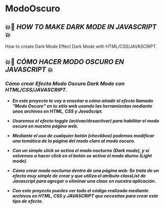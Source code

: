 # ModoOscuro

## 💥🚀 **_HOW TO MAKE DARK MODE IN JAVASCRIPT_** 💥

How to create Dark Mode Effect Dark Mode with HTML/CSS/JAVASCRIPT.

## 💥🚀 **_CÓMO HACER MODO OSCURO EN JAVASCRIPT_** 💥 

### **_Cómo crear Efecto Modo Oscuro Dark Mode con HTML/CSS/JAVASCRIPT._**

- **_En este proyecto te voy a enseñar a cómo añadir el efecto llamado "Modo Oscuro" en tu sitio web usando las herramientas mediante unos archivos en HTML, CSS y JavaScript._**
- **_Usaremos el efecto toggle (activar/desactivar) para habilitar el modo oscuro en nuestra página web._**

- **_Mediante el uso de cualquier botón (checkbox) podemos modificar una temática de la página del modo claro al modo oscuro._**
- **_Con un simple click se activa el modo nocturno (Dark mode), y si volvemos a hacer click en el botón se activa el modo diurno (Light mode)._**

- **_Cómo crear modo nocturno dentro de una página web: Se trata de un efecto muy simple de crear y que utiliza el atributo classList de Javascript para agregar o eliminar una clase en nuestra aplicación._**
- **_Con este proyecto puedes ver todo el código realizado mediante archivos en HTML, CSS y JAVASCRIPT que necesitas para crear este tipo de efecto._**
